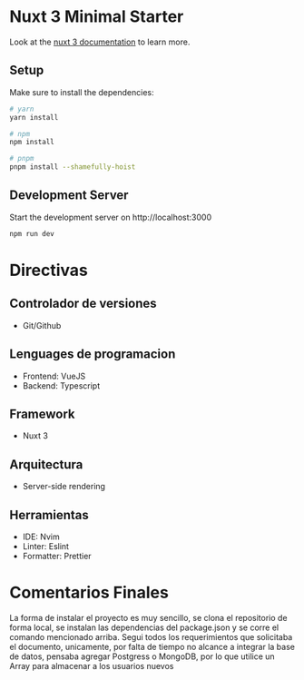 # Nuxt 3 Minimal Starter

Look at the [nuxt 3 documentation](https://v3.nuxtjs.org) to learn more.

## Setup

Make sure to install the dependencies:

```bash
# yarn
yarn install

# npm
npm install

# pnpm
pnpm install --shamefully-hoist
```

## Development Server

Start the development server on http://localhost:3000

```bash
npm run dev
```

# Directivas

## Controlador de versiones
  - Git/Github

## Lenguages de programacion
  - Frontend: VueJS
  - Backend: Typescript

## Framework
  - Nuxt 3

## Arquitectura
  - Server-side rendering

## Herramientas
  - IDE: Nvim
  - Linter: Eslint
  - Formatter: Prettier
  
# Comentarios Finales
La forma de instalar el proyecto es muy sencillo, se clona el repositorio de forma local, se instalan las dependencias del package.json y se corre el comando mencionado arriba. Segui todos los requerimientos que solicitaba el documento, unicamente, por falta de tiempo no alcance a integrar la base de datos, pensaba agregar Postgress o MongoDB, por lo que utilice un Array para almacenar a los usuarios nuevos
